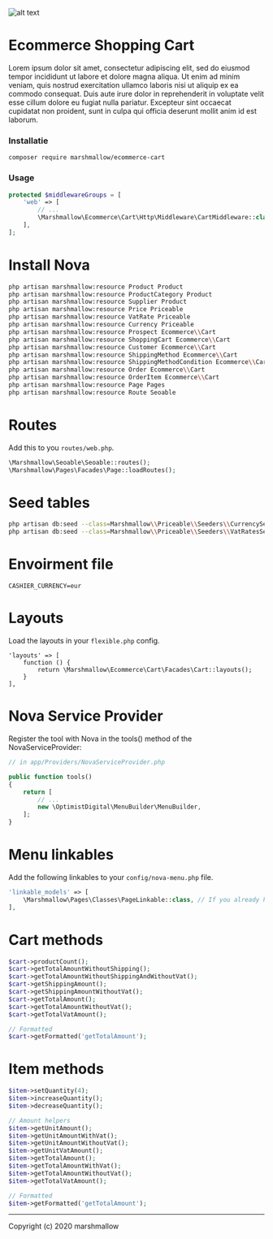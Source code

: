 ![alt text](https://cdn.marshmallow-office.com/media/images/logo/marshmallow.transparent.red.png "marshmallow.")

# Ecommerce Shopping Cart

Lorem ipsum dolor sit amet, consectetur adipiscing elit, sed do eiusmod tempor incididunt ut labore et dolore magna aliqua. Ut enim ad minim veniam, quis nostrud exercitation ullamco laboris nisi ut aliquip ex ea commodo consequat. Duis aute irure dolor in reprehenderit in voluptate velit esse cillum dolore eu fugiat nulla pariatur. Excepteur sint occaecat cupidatat non proident, sunt in culpa qui officia deserunt mollit anim id est laborum.

### Installatie

```
composer require marshmallow/ecommerce-cart
```

### Usage

```php
protected $middlewareGroups = [
    'web' => [
        // ...
        \Marshmallow\Ecommerce\Cart\Http\Middleware\CartMiddleware::class,
    ],
];
```

# Install Nova

```bash
php artisan marshmallow:resource Product Product
php artisan marshmallow:resource ProductCategory Product
php artisan marshmallow:resource Supplier Product
php artisan marshmallow:resource Price Priceable
php artisan marshmallow:resource VatRate Priceable
php artisan marshmallow:resource Currency Priceable
php artisan marshmallow:resource Prospect Ecommerce\\Cart
php artisan marshmallow:resource ShoppingCart Ecommerce\\Cart
php artisan marshmallow:resource Customer Ecommerce\\Cart
php artisan marshmallow:resource ShippingMethod Ecommerce\\Cart
php artisan marshmallow:resource ShippingMethodCondition Ecommerce\\Cart
php artisan marshmallow:resource Order Ecommerce\\Cart
php artisan marshmallow:resource OrderItem Ecommerce\\Cart
php artisan marshmallow:resource Page Pages
php artisan marshmallow:resource Route Seoable
```

# Routes

Add this to you `routes/web.php`.

```php
\Marshmallow\Seoable\Seoable::routes();
\Marshmallow\Pages\Facades\Page::loadRoutes();
```

# Seed tables

```bash
php artisan db:seed --class=Marshmallow\\Priceable\\Seeders\\CurrencySeeder
php artisan db:seed --class=Marshmallow\\Priceable\\Seeders\\VatRatesSeeder
```

# Envoirment file

```env
CASHIER_CURRENCY=eur
```

# Layouts

Load the layouts in your `flexible.php` config.

```
'layouts' => [
    function () {
        return \Marshmallow\Ecommerce\Cart\Facades\Cart::layouts();
    }
],
```

# Nova Service Provider

Register the tool with Nova in the tools() method of the NovaServiceProvider:

```php
// in app/Providers/NovaServiceProvider.php

public function tools()
{
    return [
        // ...
        new \OptimistDigital\MenuBuilder\MenuBuilder,
    ];
}
```

# Menu linkables

Add the following linkables to your `config/nova-menu.php` file.

```php
'linkable_models' => [
    \Marshmallow\Pages\Classes\PageLinkable::class, // If you already have a link to your page resource, you dont need this one.
],
```

# Cart methods

```php
$cart->productCount();
$cart->getTotalAmountWithoutShipping();
$cart->getTotalAmountWithoutShippingAndWithoutVat();
$cart->getShippingAmount();
$cart->getShippingAmountWithoutVat();
$cart->getTotalAmount();
$cart->getTotalAmountWithoutVat();
$cart->getTotalVatAmount();

// Formatted
$cart->getFormatted('getTotalAmount');
```

# Item methods

```php
$item->setQuantity(4);
$item->increaseQuantity();
$item->decreaseQuantity();

// Amount helpers
$item->getUnitAmount();
$item->getUnitAmountWithVat();
$item->getUnitAmountWithoutVat();
$item->getUnitVatAmount();
$item->getTotalAmount();
$item->getTotalAmountWithVat();
$item->getTotalAmountWithoutVat();
$item->getTotalVatAmount();

// Formatted
$item->getFormatted('getTotalAmount');
```

---

Copyright (c) 2020 marshmallow
